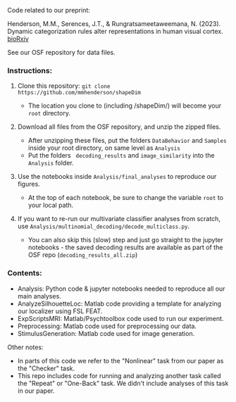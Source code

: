 Code related to our preprint: 

Henderson, M.M., Serences, J.T., & Rungratsameetaweemana, N. (2023). Dynamic categorization rules alter representations in human visual cortex.
[bioRxiv](https://doi.org/10.1101/2023.09.11.557257)

See our OSF repository for data files. 

### Instructions:
1. Clone this repository: ``` git clone https://github.com/mmhenderson/shapeDim ```
	* The location you clone to (including /shapeDim/) will become your ``` root ``` directory.
	
2. Download all files from the OSF repository, and unzip the zipped files.
	* After unzipping these files, put the folders ```DataBehavior``` and ```Samples``` inside your root directory, on same level as ```Analysis```
	* Put the folders ``` decoding_results``` and ```image_similarity``` into the ```Analysis``` folder.

3. Use the notebooks inside ```Analysis/final_analyses``` to reproduce our figures.
	* At the top of each notebook, be sure to change the variable ```root``` to your local path.

4. If you want to re-run our multivariate classifier analyses from scratch, use ```Analysis/multinomial_decoding/decode_multiclass.py```. 
	* You can also skip this (slow) step and just go straight to the jupyter notebooks - the saved decoding results are available as part of the OSF repo (```decoding_results_all.zip```)

### Contents:
* Analysis: Python code & jupyter notebooks needed to reproduce all our main analyses. 
* AnalyzeSilhouetteLoc: Matlab code providing a template for analyzing our localizer using FSL FEAT.
* ExpScriptsMRI: Matlab/Psychtoolbox code used to run our experiment.
* Preprocessing: Matlab code used for preprocessing our data.
* StimulusGeneration: Matlab code used for image generation.


Other notes:

* In parts of this code we refer to the "Nonlinear" task from our paper as the "Checker" task.
* This repo includes code for running and analyzing another task called the "Repeat" or "One-Back" task. We didn't include analyses of this task in our paper.
  
